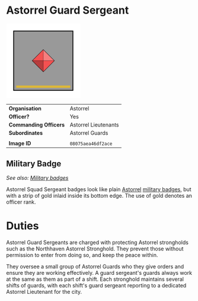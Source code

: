 # Astorrel Guard Sergeant

<img src="https://raw.githubusercontent.com/jesskelsall/astarus-images/main/symbols/08075aea46df2ace.png" height="200" />

|||
| --- | --- |
| **Organisation** | Astorrel | rank.2
| **Officer?** | Yes |
| **Commanding Officers** | Astorrel Lieutenants |
| **Subordinates** | Astorrel Guards |
|||
| **Image ID** | `08075aea46df2ace` |

## Military Badge

*See also: [Military badges](../../../military-badges.md)*

Astorrel Squad Sergeant badges look like plain [Astorrel](../astorrel.md) [military badges](../../../military-badges.md), but with a strip of gold inlaid inside its bottom edge. The use of gold denotes an officer rank.

# Duties

Astorrel Guard Sergeants are charged with protecting Astorrel strongholds such as the Northhaven Astorrel Stronghold. They prevent those without permission to enter from doing so, and keep the peace within.

They oversee a small group of Astorrel Guards who they give orders and ensure they are working effectively. A guard sergeant's guards always work at the same as them as part of a shift. Each stronghold maintains several shifts of guards, with each shift's guard sergeant reporting to a dedicated Astorrel Lieutenant for the city.
